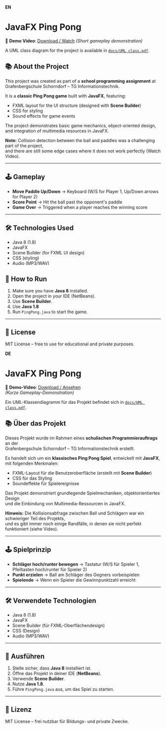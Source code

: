 **EN**

# JavaFX Ping Pong

🎥 **Demo Video**: [Download / Watch](docs/Demo.mp4)
*(Short gameplay demonstration)*

A UML class diagram for the project is available in [`docs/UML class.pdf`](docs/UML%20class.pdf).

## 📚 About the Project
This project was created as part of a **school programming assignment** at  
Grafenbergschule Schorndorf – TG Informationstechnik.

It is a **classic Ping Pong game** built with **JavaFX**, featuring:
- FXML layout for the UI structure (designed with **Scene Builder**)
- CSS for styling
- Sound effects for game events

The project demonstrates basic game mechanics, object-oriented design,  
and integration of multimedia resources in JavaFX.

**Note:** Collision detection between the ball and paddles was a challenging part of the project,  
and there are still some edge cases where it does not work perfectly (Watch Video).

---

## 🕹 Gameplay
- **Move Paddle Up/Down** → Keyboard (W/S for Player 1, Up/Down arrows for Player 2)
- **Score Point** → Hit the ball past the opponent's paddle
- **Game Over** → Triggered when a player reaches the winning score

---

## 🛠 Technologies Used
- Java 8 (1.8)
- JavaFX
- Scene Builder (for FXML UI design)
- CSS (styling)
- Audio (MP3/WAV)


## 📑 How to Run
1. Make sure you have **Java 8** installed.  
2. Open the project in your IDE (NetBeans).  
3. Use **Scene Builder**.
4. Use **Java 1.8**  
5. Run `PingPong.java` to start the game.

---

## 📝 License
MIT License – free to use for educational and private purposes.

**DE**

# JavaFX Ping Pong

🎥 **Demo-Video**: [Download / Ansehen](docs/Demo.mp4)  
*(Kurze Gameplay-Demonstration)*

Ein UML-Klassendiagramm für das Projekt befindet sich in [`docs/UML class.pdf`](docs/UML%20class.pdf).


## 📚 Über das Projekt
Dieses Projekt wurde im Rahmen eines **schulischen Programmierauftrags** an der  
Grafenbergschule Schorndorf – TG Informationstechnik erstellt.

Es handelt sich um ein **klassisches Ping Pong Spiel**, entwickelt mit **JavaFX**, mit folgenden Merkmalen:
- FXML-Layout für die Benutzeroberfläche (erstellt mit **Scene Builder**)
- CSS für das Styling
- Soundeffekte für Spielereignisse

Das Projekt demonstriert grundlegende Spielmechaniken, objektorientiertes Design  
und die Einbindung von Multimedia-Ressourcen in JavaFX.

**Hinweis:** Die Kollisionsabfrage zwischen Ball und Schlägern war ein schwieriger Teil des Projekts,  
und es gibt immer noch einige Randfälle, in denen sie nicht perfekt funktioniert (siehe Video).

---

## 🕹 Spielprinzip
- **Schläger hoch/runter bewegen** → Tastatur (W/S für Spieler 1, Pfeiltasten hoch/runter für Spieler 2)
- **Punkt erzielen** → Ball am Schläger des Gegners vorbeispielen
- **Spielende** → Wenn ein Spieler die Gewinnpunktzahl erreicht

---

## 🛠 Verwendete Technologien
- Java 8 (1.8)
- JavaFX
- Scene Builder (für FXML-Oberflächendesign)
- CSS (Design)
- Audio (MP3/WAV)

---

## 📑 Ausführen
1. Stelle sicher, dass **Java 8** installiert ist.  
2. Öffne das Projekt in deiner IDE (**NetBeans**).  
3. Verwende **Scene Builder**.  
4. Nutze **Java 1.8**.  
5. Führe `PingPong.java` aus, um das Spiel zu starten.

---

## 📝 Lizenz
MIT License – frei nutzbar für Bildungs- und private Zwecke.

